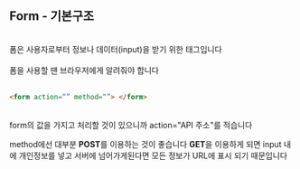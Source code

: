 ## Form - 기본구조
<br/>
폼은 사용자로부터 정보나 데이터(input)을 받기 위한 태그입니다<br/><br/>
폼을 사용할 땐 브라우저에게 알려줘야 합니다<br/><br/>

```html
<form action=“” method=“”> </form>
```
<br/>
form의 값을 가지고 처리할 것이 있으니까 action="API 주소"를 적습니다<br/>

method에선 대부분 **POST**를 이용하는 것이 좋습니다 **GET**을 이용하게 되면 input 내에 개인정보를 넣고 서버에 넘어가게된다면 모든 정보가 URL에 표시 되기 때문입니다
